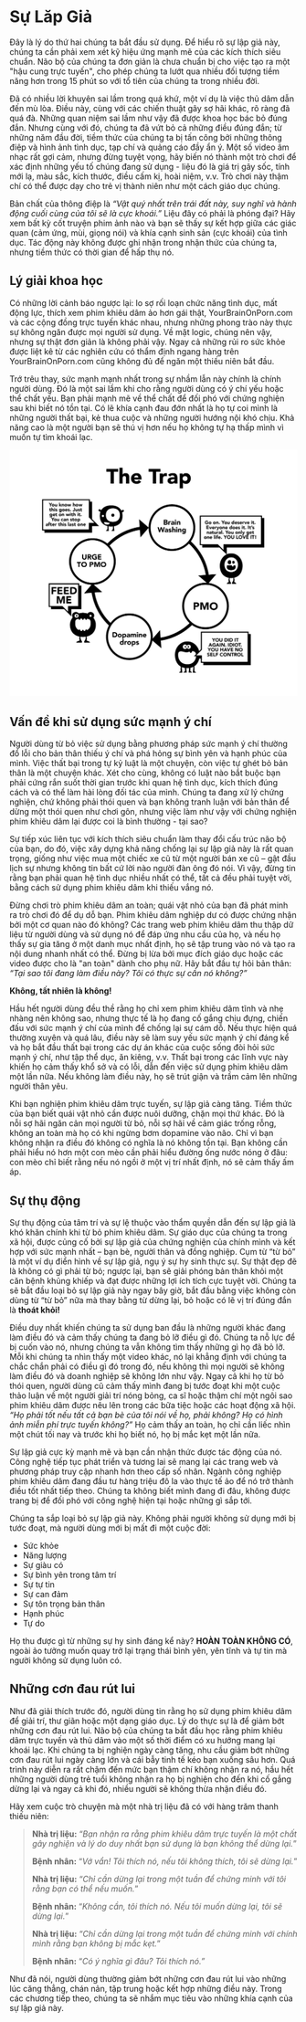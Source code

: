 # Sự Lăp Giả

Đây là lý do thứ hai chúng ta bắt đầu sử dụng. Để hiểu rõ sự lập giả này, chúng ta cần phải xem xét kỹ hiệu ứng mạnh mẽ của các kích thích siêu chuẩn. Não bộ của chúng ta đơn giản là chưa chuẩn bị cho việc tạo ra một "hậu cung trực tuyến", cho phép chúng ta lướt qua nhiều đối tượng tiềm năng hơn trong 15 phút so với tổ tiên của chúng ta trong nhiều đời.

Đã có nhiều lời khuyên sai lầm trong quá khứ, một ví dụ là việc thủ dâm dẫn đến mù lòa. Điều này, cùng với các chiến thuật gây sợ hãi khác, rõ ràng đã quá đà. Những quan niệm sai lầm như vậy đã được khoa học bác bỏ đúng đắn. Nhưng cùng với đó, chúng ta đã vứt bỏ cả những điều đúng đắn; từ những năm đầu đời, tiềm thức của chúng ta bị tấn công bởi những thông điệp và hình ảnh tình dục, tạp chí và quảng cáo đầy ẩn ý. Một số video âm nhạc rất gợi cảm, nhưng đừng tuyệt vọng, hãy biến nó thành một trò chơi để xác định những yếu tố chúng đang sử dụng - liệu đó là giá trị gây sốc, tính mới lạ, màu sắc, kích thước, điều cấm kị, hoài niệm, v.v. Trò chơi này thậm chí có thể được dạy cho trẻ vị thành niên như một cách giáo dục chúng.

Bản chất của thông điệp là *“Vật quý nhất trên trái đất này, suy nghĩ và hành động cuối cùng của tôi sẽ là cực khoái.”* Liệu đây có phải là phóng đại? Hãy xem bất kỳ cốt truyện phim ảnh nào và bạn sẽ thấy sự kết hợp giữa các giác quan (cảm ứng, mùi, giọng nói) và khía cạnh sinh sản (cực khoái) của tình dục. Tác động này không được ghi nhận trong nhận thức của chúng ta, nhưng tiềm thức có thời gian để hấp thụ nó.


## Lý giải khoa học

Có những lời cảnh báo ngược lại: lo sợ rối loạn chức năng tình dục, mất động lực, thích xem phim khiêu dâm ảo hơn gái thật, YourBrainOnPorn.com và các cộng đồng trực tuyến khác nhau, nhưng những phong trào này thực sự không ngăn được mọi người sử dụng. Về mặt logic, chúng nên vậy, nhưng sự thật đơn giản là không phải vậy. Ngay cả những rủi ro sức khỏe được liệt kê từ các nghiên cứu có thẩm định ngang hàng trên YourBrainOnPorn.com cũng không đủ để ngăn một thiếu niên bắt đầu.

Trớ trêu thay, sức mạnh mạnh nhất trong sự nhầm lẫn này chính là chính người dùng. Đó là một sai lầm khi cho rằng người dùng có ý chí yếu hoặc thể chất yếu. Bạn phải mạnh mẽ về thể chất để đối phó với chứng nghiện sau khi biết nó tồn tại. Có lẽ khía cạnh đau đớn nhất là họ tự coi mình là những người thất bại, kẻ thua cuộc và những người hướng nội khó chịu. Khả năng cao là một người bạn sẽ thú vị hơn nếu họ không tự hạ thấp mình vì muốn tự tìm khoái lạc.

![Cạm bẫy của phim khiêu dâm](images/trap.png)

## Vấn đề khi sử dụng sức mạnh ý chí

Người dùng từ bỏ việc sử dụng bằng phương pháp sức mạnh ý chí thường đổ lỗi cho bản thân thiếu ý chí và phá hỏng sự bình yên và hạnh phúc của mình. Việc thất bại trong tự kỷ luật là một chuyện, còn việc tự ghét bỏ bản thân là một chuyện khác. Xét cho cùng, không có luật nào bắt buộc bạn phải cứng rắn suốt thời gian trước khi quan hệ tình dục, kích thích đúng cách và có thể làm hài lòng đối tác của mình. Chúng ta đang xử lý chứng nghiện, chứ không phải thói quen và bạn không tranh luận với bản thân để dừng một thói quen như chơi gôn, nhưng việc làm như vậy với chứng nghiện phim khiêu dâm lại được coi là bình thường - tại sao?

Sự tiếp xúc liên tục với kích thích siêu chuẩn làm thay đổi cấu trúc não bộ của bạn, do đó, việc xây dựng khả năng chống lại sự lập giả này là rất quan trọng, giống như việc mua một chiếc xe cũ từ một người bán xe cũ – gật đầu lịch sự nhưng không tin bất cứ lời nào người đàn ông đó nói. Vì vậy, đừng tin rằng bạn phải quan hệ tình dục nhiều nhất có thể, tất cả đều phải tuyệt vời, bằng cách sử dụng phim khiêu dâm khi thiếu vắng nó.

Đừng chơi trò phim khiêu dâm an toàn; quái vật nhỏ của bạn đã phát minh ra trò chơi đó để dụ dỗ bạn. Phim khiêu dâm nghiệp dư có được chứng nhận bởi một cơ quan nào đó không? Các trang web phim khiêu dâm thu thập dữ liệu từ người dùng và sử dụng nó để đáp ứng nhu cầu của họ, và nếu họ thấy sự gia tăng ở một danh mục nhất định, họ sẽ tập trung vào nó và tạo ra nội dung nhanh nhất có thể. Đừng bị lừa bởi mục đích giáo dục hoặc các video được cho là "an toàn" dành cho phụ nữ. Hãy bắt đầu tự hỏi bản thân: *“Tại sao tôi đang làm điều này? Tôi có thực sự cần nó không?”*

**Không, tất nhiên là không!**

Hầu hết người dùng đều thề rằng họ chỉ xem phim khiêu dâm tĩnh và nhẹ nhàng nên không sao, nhưng thực tế là họ đang cố gắng chịu đựng, chiến đấu với sức mạnh ý chí của mình để chống lại sự cám dỗ. Nếu thực hiện quá thường xuyên và quá lâu, điều này sẽ làm suy yếu sức mạnh ý chí đáng kể và họ bắt đầu thất bại trong các dự án khác của cuộc sống đòi hỏi sức mạnh ý chí, như tập thể dục, ăn kiêng, v.v. Thất bại trong các lĩnh vực này khiến họ cảm thấy khổ sở và có lỗi, dẫn đến việc sử dụng phim khiêu dâm một lần nữa. Nếu không làm điều này, họ sẽ trút giận và trầm cảm lên những người thân yêu.

Khi bạn nghiện phim khiêu dâm trực tuyến, sự lập giả càng tăng. Tiềm thức của bạn biết quái vật nhỏ cần được nuôi dưỡng, chặn mọi thứ khác. Đó là nỗi sợ hãi ngăn cản mọi người từ bỏ, nỗi sợ hãi về cảm giác trống rỗng, không an toàn mà họ có khi ngừng bơm dopamine vào não. Chỉ vì bạn không nhận ra điều đó không có nghĩa là nó không tồn tại. Bạn không cần phải hiểu nó hơn một con mèo cần phải hiểu đường ống nước nóng ở đâu: con mèo chỉ biết rằng nếu nó ngồi ở một vị trí nhất định, nó sẽ cảm thấy ấm áp.

## Sự thụ động

Sự thụ động của tâm trí và sự lệ thuộc vào thẩm quyền dẫn đến sự lập giả là khó khăn chính khi từ bỏ phim khiêu dâm. Sự giáo dục của chúng ta trong xã hội, được củng cố bởi sự lập giả của chứng nghiện của chính mình và kết hợp với sức mạnh nhất – bạn bè, người thân và đồng nghiệp. Cụm từ “từ bỏ” là một ví dụ điển hình về sự lập giả, ngụ ý sự hy sinh thực sự. Sự thật đẹp đẽ là không có gì phải từ bỏ; ngược lại, bạn sẽ giải phóng bản thân khỏi một căn bệnh khủng khiếp và đạt được những lợi ích tích cực tuyệt vời. Chúng ta sẽ bắt đầu loại bỏ sự lập giả này ngay bây giờ, bắt đầu bằng việc không còn dùng từ “từ bỏ” nữa mà thay bằng từ dừng lại, bỏ hoặc có lẽ vị trí đúng đắn là **thoát khỏi!**

Điều duy nhất khiến chúng ta sử dụng ban đầu là những người khác đang làm điều đó và cảm thấy chúng ta đang bỏ lỡ điều gì đó. Chúng ta nỗ lực để bị cuốn vào nó, nhưng chúng ta vẫn không tìm thấy những gì họ đã bỏ lỡ. Mỗi khi chúng ta nhìn thấy một video khác, nó lại khẳng định với chúng ta chắc chắn phải có điều gì đó trong đó, nếu không thì mọi người sẽ không làm điều đó và doanh nghiệp sẽ không lớn như vậy. Ngay cả khi họ từ bỏ thói quen, người dùng cũ cảm thấy mình đang bị tước đoạt khi một cuộc thảo luận về một người giải trí nóng bỏng, ca sĩ hoặc thậm chí một ngôi sao phim khiêu dâm được nêu lên trong các bữa tiệc hoặc các hoạt động xã hội. *“Họ phải tốt nếu tất cả bạn bè của tôi nói về họ, phải không? Họ có hình ảnh miễn phí trực tuyến không?”* Họ cảm thấy an toàn, họ chỉ cần liếc nhìn một chút tối nay và trước khi họ biết nó, họ bị mắc kẹt một lần nữa.

Sự lập giả cực kỳ mạnh mẽ và bạn cần nhận thức được tác động của nó. Công nghệ tiếp tục phát triển và tương lai sẽ mang lại các trang web và phương pháp truy cập nhanh hơn theo cấp số nhân. Ngành công nghiệp phim khiêu dâm đang đầu tư hàng triệu đô la vào thực tế ảo để nó trở thành điều tốt nhất tiếp theo. Chúng ta không biết mình đang đi đâu, không được trang bị để đối phó với công nghệ hiện tại hoặc những gì sắp tới.

Chúng ta sắp loại bỏ sự lập giả này. Không phải người không sử dụng mới bị tước đoạt, mà người dùng mới bị mất đi một cuộc đời:

-   Sức khỏe
-   Năng lượng
-   Sự giàu có
-   Sự bình yên trong tâm trí
-   Sự tự tin
-   Sự can đảm
-   Sự tôn trọng bản thân
-   Hạnh phúc
-   Tự do

Họ thu được gì từ những sự hy sinh đáng kể này? **HOÀN TOÀN KHÔNG CÓ**, ngoài ảo tưởng muốn quay trở lại trạng thái bình yên, yên tĩnh và tự tin mà người không sử dụng luôn có.

## Những cơn đau rút lui

Như đã giải thích trước đó, người dùng tin rằng họ sử dụng phim khiêu dâm để giải trí, thư giãn hoặc một dạng giáo dục. Lý do thực sự là để giảm bớt những cơn đau rút lui. Não bộ của chúng ta bắt đầu học rằng phim khiêu dâm trực tuyến và thủ dâm vào một số thời điểm có xu hướng mang lại khoái lạc. Khi chúng ta bị nghiện ngày càng tăng, nhu cầu giảm bớt những cơn đau rút lui ngày càng lớn và cái bẫy tinh tế kéo bạn xuống sâu hơn. Quá trình này diễn ra rất chậm đến mức bạn thậm chí không nhận ra nó, hầu hết những người dùng trẻ tuổi không nhận ra họ bị nghiện cho đến khi cố gắng dừng lại và ngay cả khi đó, nhiều người sẽ không thừa nhận điều đó.

Hãy xem cuộc trò chuyện mà một nhà trị liệu đã có với hàng trăm thanh thiếu niên:

>**Nhà trị liệu:** “*Bạn nhận ra rằng phim khiêu dâm trực tuyến là một chất gây nghiện và lý do duy nhất bạn sử dụng là bạn không thể dừng lại.*”
>
>**Bệnh nhân:** “*Vớ vẩn! Tôi thích nó, nếu tôi không thích, tôi sẽ dừng lại.*”
>
>**Nhà trị liệu:** “*Chỉ cần dừng lại trong một tuần để chứng minh với tôi rằng bạn có thể nếu muốn.*”
>
>**Bệnh nhân:** “*Không cần, tôi thích nó. Nếu tôi muốn dừng lại, tôi sẽ dừng lại.*” 
>
>**Nhà trị liệu:** “*Chỉ cần dừng lại trong một tuần để chứng minh với chính mình rằng bạn không bị mắc kẹt.*”
>
>**Bệnh nhân:** “*Có ý nghĩa gì đâu? Tôi thích nó.”*

Như đã nói, người dùng thường giảm bớt những cơn đau rút lui vào những lúc căng thẳng, chán nản, tập trung hoặc kết hợp những điều này. Trong các chương tiếp theo, chúng ta sẽ nhắm mục tiêu vào những khía cạnh của sự lập giả này.
